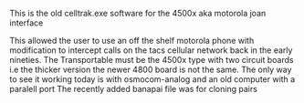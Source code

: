 This is the old celltrak.exe software for the 4500x 
aka motorola joan interface

This allowed the user to use an off the shelf motorola phone with modification to intercept calls on the tacs cellular network back in the early nineties.
The Transportable must be the 4500x type with two circuit boards i.e the thicker version the newer 4800 board is not the same.
The only way to see it working today is with osmocom-analog and an old computer with a paralell port
The recently added banapai file was for cloning pairs
